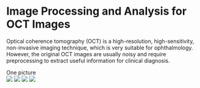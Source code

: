# Image Processing and Analysis for OCT Images
Optical coherence tomography (OCT) is a high-resolution, high-sensitivity, non-invasive imaging technique, which is very suitable for ophthalmology. However, the original OCT images are usually noisy and require preprocessing to extract useful information for clinical diagnosis.

One picture  
<img src="assets/img/research/dip4oct/dip4oct1.png"/>
<img src="assets/img/research/dip4oct/dip4oct1.png"/>
<img src="assets/img/research/dip4oct/dip4oct1.png"/>
<img src="assets/img/research/dip4oct/dip4oct1.png"/>

